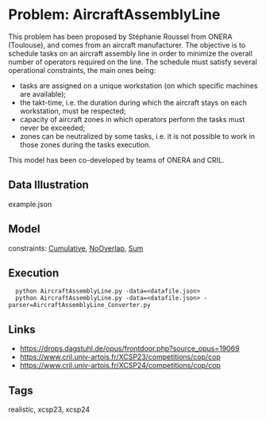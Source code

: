 # Problem: AircraftAssemblyLine

This problem has been proposed by Stéphanie Roussel from ONERA (Toulouse), and comes from an aircraft manufacturer.
The objective is to schedule tasks on an aircraft assembly line in order to minimize the overall number of operators required on the line.
The schedule must satisfy several operational constraints, the main ones being:
- tasks are assigned on a unique workstation (on which specific machines are available);
- the takt-time, i.e. the duration during which the aircraft stays on each workstation, must be respected;
- capacity of aircraft zones in which operators perform the tasks must never be exceeded;
- zones can be neutralized by some tasks, i.e. it is not possible to work in those zones during the tasks execution.

This model has been co-developed by teams of ONERA and CRIL.

## Data Illustration
  example.json

## Model
  constraints: [Cumulative](https://pycsp.org/documentation/constraints/Cumulative), [NoOverlap](https://pycsp.org/documentation/constraints/NoOverlap), [Sum](https://pycsp.org/documentation/constraints/Sum)

## Execution
```
  python AircraftAssemblyLine.py -data=<datafile.json>
  python AircraftAssemblyLine.py -data=<datafile.json> -parser=AircraftAssemblyLine_Converter.py
```

## Links
  - https://drops.dagstuhl.de/opus/frontdoor.php?source_opus=19069
  - https://www.cril.univ-artois.fr/XCSP23/competitions/cop/cop
  - https://www.cril.univ-artois.fr/XCSP24/competitions/cop/cop

## Tags
  realistic, xcsp23, xcsp24
